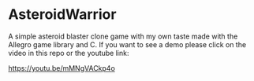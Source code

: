# AsteroidWarrior
A simple asteroid blaster clone game with my own taste made with the Allegro game library and C.
If you want to see a demo please click on the video in this repo or the youtube link:

https://youtu.be/mMNgVACkp4o
